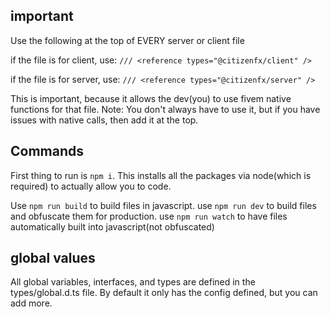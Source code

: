 ## important

Use the following at the top of EVERY server or client file

if the file is for client, use:
`/// <reference types="@citizenfx/client" />`

if the file is for server, use:
`/// <reference types="@citizenfx/server" />`

This is important, because it allows the dev(you) to use fivem native functions for that file.
Note: You don't always have to use it, but if you have issues with native calls, then add it at the top.

## Commands

First thing to run is `npm i`. This installs all the packages via node(which is required) to actually allow you to code.

Use `npm run build` to build files in javascript.
use `npm run dev` to build files and obfuscate them for production.
use `npm run watch` to have files automatically built into javascript(not obfuscated)

## global values

All global variables, interfaces, and types are defined in the types/global.d.ts file. By default it only has the config defined, but you can add more.
